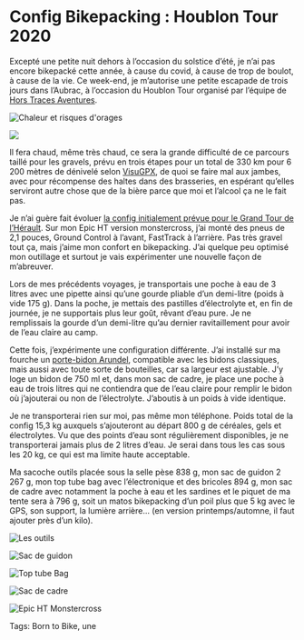 # Config Bikepacking : Houblon Tour 2020

Excepté une petite nuit dehors à l’occasion du solstice d’été, je n’ai pas encore bikepacké cette année, à cause du covid, à cause de trop de boulot, à cause de la vie. Ce week-end, je m’autorise une petite escapade de trois jours dans l’Aubrac, à l’occasion du Houblon Tour organisé par l’équipe de [Hors Traces Aventures](https://www.hors-traces-aventures.fr/).

![Chaleur et risques d'orages](https://tcrouzet.com/images_tc/2020/07/houblon1.png)

![](https://tcrouzet.com/images_tc/2020/07/houblon2.png)

Il fera chaud, même très chaud, ce sera la grande difficulté de ce parcours taillé pour les gravels, prévu en trois étapes pour un total de 330 km pour 6 200 mètres de dénivelé selon [VisuGPX](https://www.visugpx.com/), de quoi se faire mal aux jambes, avec pour récompense des haltes dans des brasseries, en espérant qu’elles serviront autre chose que de la bière parce que moi et l’alcool ça ne le fait pas.

Je n’ai guère fait évoluer [la config initialement prévue pour le Grand Tour de l’Hérault](https://tcrouzet.com/2020/04/27/configuration-bikepacking-gth/). Sur mon Epic HT version monstercross, j’ai monté des pneus de 2,1 pouces, Ground Control à l’avant, FastTrack à l’arrière. Pas très gravel tout ça, mais j’aime mon confort en bikepacking. J’ai quelque peu optimisé mon outillage et surtout je vais expérimenter une nouvelle façon de m’abreuver.

Lors de mes précédents voyages, je transportais une poche à eau de 3 litres avec une pipette ainsi qu’une gourde pliable d’un demi-litre (poids à vide 175 g). Dans la poche, je mettais des pastilles d’électrolyte et, en fin de journée, je ne supportais plus leur goût, rêvant d’eau pure. Je ne remplissais la gourde d’un demi-litre qu’au dernier ravitaillement pour avoir de l’eau claire au camp.

Cette fois, j’expérimente une configuration différente. J’ai installé sur ma fourche un [porte-bidon Arundel](https://withspirit.fr/home/1047-arundel-looney-bin-porte-bidon.html), compatible avec les bidons classiques, mais aussi avec toute sorte de bouteilles, car sa largeur est ajustable. J’y loge un bidon de 750 ml et, dans mon sac de cadre, je place une poche à eau de trois litres qui ne contiendra que de l’eau claire pour remplir le bidon où j’ajouterai ou non de l’électrolyte. J’aboutis à un poids à vide identique.

Je ne transporterai rien sur moi, pas même mon téléphone. Poids total de la config 15,3 kg auxquels s’ajouteront au départ 800 g de céréales, gels et électrolytes. Vu que des points d’eau sont régulièrement disponibles, je ne transporterai jamais plus de 2 litres d’eau. Je serai dans tous les cas sous les 20 kg, ce qui est ma limite haute acceptable.

Ma sacoche outils placée sous la selle pèse 838 g, mon sac de guidon 2 267 g, mon top tube bag avec l’électronique et des bricoles 894 g, mon sac de cadre avec notamment la poche à eau et les sardines et le piquet de ma tente sera à 796 g, soit un matos bikepacking d’un poil plus que 5 kg avec le GPS, son support, la lumière arrière… (en version printemps/automne, il faut ajouter près d’un kilo).

![Les outils](https://tcrouzet.com/images_tc/2020/07/P1110153.jpeg)

![Sac de guidon](https://tcrouzet.com/images_tc/2020/07/P1110155-1.jpeg)

![Top tube Bag](https://tcrouzet.com/images_tc/2020/07/P1110157.jpeg)

![Sac de cadre](https://tcrouzet.com/images_tc/2020/07/P1110159.jpeg)

![Epic HT Monstercross](https://tcrouzet.com/images_tc/2020/07/IMG_2076.jpeg)



Tags: Born to Bike, une